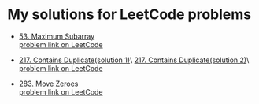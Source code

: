 # My solutions for LeetCode problems
- [53. Maximum Subarray](https://github.com/ShaadyEmad/LeetCode-Python-Solutions/blob/main/53.%20Maximum%20Subarray.py)\
[problem link on LeetCode](https://leetcode.com/problems/maximum-subarray/description/)

- [217. Contains Duplicate(solution 1)](https://github.com/ShaadyEmad/LeetCode-Python-Solutions/blob/main/217.%20Contains%20Duplicate%20(solution%201).py)\ 
[217. Contains Duplicate(solution 2)](https://github.com/ShaadyEmad/LeetCode-Python-Solutions/blob/main/217.%20Contains%20Duplicate%20(solution%202).py)\ 
[problem link on LeetCode](https://leetcode.com/problems/contains-duplicate/description/)  

- [283. Move Zeroes](https://github.com/ShaadyEmad/LeetCode-Python-Solutions/blob/main/283.%20Move%20Zeroes.py)\
[problem link on LeetCode](https://leetcode.com/problems/move-zeroes/description/)








